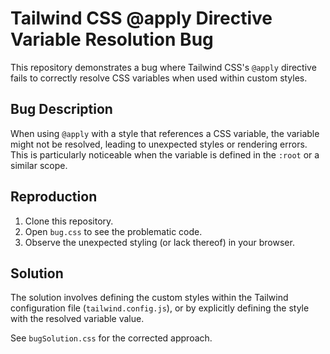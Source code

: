 # Tailwind CSS @apply Directive Variable Resolution Bug

This repository demonstrates a bug where Tailwind CSS's `@apply` directive fails to correctly resolve CSS variables when used within custom styles. 

## Bug Description
When using `@apply` with a style that references a CSS variable, the variable might not be resolved, leading to unexpected styles or rendering errors. This is particularly noticeable when the variable is defined in the `:root` or a similar scope. 

## Reproduction
1. Clone this repository.
2. Open `bug.css` to see the problematic code.
3. Observe the unexpected styling (or lack thereof) in your browser.

## Solution
The solution involves defining the custom styles within the Tailwind configuration file (`tailwind.config.js`), or by explicitly defining the style with the resolved variable value.

See `bugSolution.css` for the corrected approach.